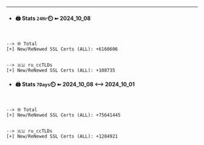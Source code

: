 

---
- #### 🖨️ **Stats** `24Hr`⏲️ ➼ 2024_10_08
```console


--> 🌐 Total
[+] New/ReNewed SSL Certs (ALL): +6160606


--> 🇷🇺 ru_ccTLDs
[+] New/ReNewed SSL Certs (ALL): +108735

```

- #### 🖨️ **Stats** `7Days`⏲️ ➼ 2024_10_08 <--> 2024_10_01
```console


--> 🌐 Total
[+] New/ReNewed SSL Certs (ALL): +75641445


--> 🇷🇺 ru_ccTLDs
[+] New/ReNewed SSL Certs (ALL): +1284921

```

